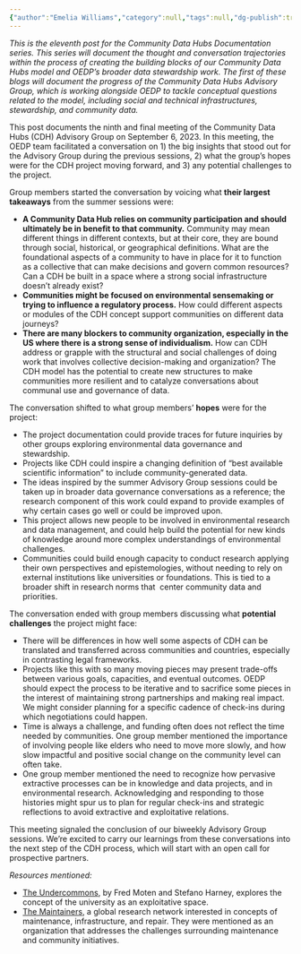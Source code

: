 ```yaml
---
{"author":"Emelia Williams","category":null,"tags":null,"dg-publish":true,"permalink":"/documentation-blogs/11-lasting-insights-hopes-and-challenges-1/","dgPassFrontmatter":true}
---
```


_This is the eleventh post for the Community Data Hubs Documentation series. This series will document the thought and conversation trajectories within the process of creating the building blocks of our Community Data Hubs model and OEDP’s broader data stewardship work. The first of these blogs will document the progress of the Community Data Hubs Advisory Group, which is working alongside OEDP to tackle conceptual questions related to the model, including social and technical infrastructures, stewardship, and community data._

This post documents the ninth and final meeting of the Community Data Hubs (CDH) Advisory Group on September 6, 2023. In this meeting, the OEDP team facilitated a conversation on 1) the big insights that stood out for the Advisory Group during the previous sessions, 2) what the group’s hopes were for the CDH project moving forward, and 3) any potential challenges to the project.

Group members started the conversation by voicing what **their largest takeaways** from the summer sessions were: 
- **A Community Data Hub relies on community participation and should ultimately be in benefit to that community.** Community may mean different things in different contexts, but at their core, they are bound through social, historical, or geographical definitions. What are the foundational aspects of a community to have in place for it to function as a collective that can make decisions and govern common resources? Can a CDH be built in a space where a strong social infrastructure doesn’t already exist? 
- **Communities might be focused on environmental sensemaking or trying to influence a regulatory process.** How could different aspects or modules of the CDH concept support communities on different data journeys? 
- **There are many blockers to community organization, especially in the US where there is a strong sense of individualism.** How can CDH address or grapple with the structural and social challenges of doing work that involves collective decision-making and organization? The CDH model has the potential to create new structures to make communities more resilient and to catalyze conversations about communal use and governance of data. 

The conversation shifted to what group members’ **hopes** were for the project:
- The project documentation could provide traces for future inquiries by other groups exploring environmental data governance and stewardship. 
- Projects like CDH could inspire a changing definition of “best available scientific information” to include community-generated data. 
- The ideas inspired by the summer Advisory Group sessions could be taken up in broader data governance conversations as a reference; the research component of this work could expand to provide examples of why certain cases go well or could be improved upon.
- This project allows new people to be involved in environmental research and data management, and could help build the potential for new kinds of knowledge around more complex understandings of environmental challenges. 
- Communities could build enough capacity to conduct research applying their own perspectives and epistemologies, without needing to rely on external institutions like universities or foundations. This is tied to a broader shift in research norms that  center community data and priorities.

The conversation ended with group members discussing what **potential challenges** the project might face:
- There will be differences in how well some aspects of CDH can be translated and transferred across communities and countries, especially in contrasting legal frameworks. 
- Projects like this with so many moving pieces may present trade-offs between various goals, capacities, and eventual outcomes. OEDP should expect the process to be iterative and to sacrifice some pieces in the interest of maintaining strong partnerships and making real impact. We might consider planning for a specific cadence of check-ins during which negotiations could happen.
- Time is always a challenge, and funding often does not reflect the time needed by communities. One group member mentioned the importance of involving people like elders who need to move more slowly, and how slow impactful and positive social change on the community level can often take.
- One group member mentioned the need to recognize how pervasive extractive processes can be in knowledge and data projects, and in environmental research. Acknowledging and responding to those histories might spur us to plan for regular check-ins and strategic reflections to avoid extractive and exploitative relations.  


This meeting signaled the conclusion of our biweekly Advisory Group sessions. We’re excited to carry our learnings from these conversations into the next step of the CDH process, which will start with an open call for prospective partners.

_Resources mentioned:_
- [The Undercommons](https://www.minorcompositions.info/wp-content/uploads/2013/04/undercommons-web.pdf), by Fred Moten and Stefano Harney, explores the concept of the university as an exploitative space.
- [The Maintainers](https://themaintainers.org/), a global research network interested in concepts of maintenance, infrastructure, and repair. They were mentioned as an organization that addresses the challenges surrounding maintenance and community initiatives.